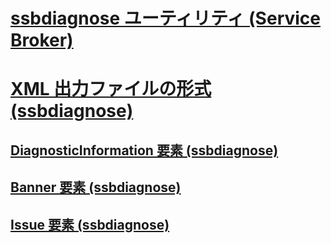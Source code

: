 # [ssbdiagnose ユーティリティ (Service Broker)](ssbdiagnose-utility-service-broker.md)
# [XML 出力ファイルの形式 (ssbdiagnose)](xml-output-file-format-ssbdiagnose.md)
## [DiagnosticInformation 要素 (ssbdiagnose)](diagnosticinformation-element-ssbdiagnose.md)
## [Banner 要素 (ssbdiagnose)](banner-element-ssbdiagnose.md)
## [Issue 要素 (ssbdiagnose)](issue-element-ssbdiagnose.md)
